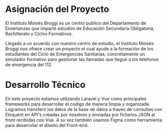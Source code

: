    <h1>Asignación del Proyecto</h1>
   
   <p>El Instituto Moisès Broggi es un centro publico del Departamento de Enseñanzas que imparte estudios de Educación Secundaria Obligatoria, Bachillerato y Ciclos Formativos.

   Llegado a un acuerdo con nuestro centro de estudio, el Instituto Moisès Broggi nos ofrece crear un proyecto el cual ayude a la formación de los estudiantes del Ciclo de Emergencias Sanitarias, concretamente un simulador formativo para gestionar las llamadas que llegue a los telefonos de emergencia del 112.</p>
   
   <h1>Desarrollo Técnico</h1>
   
   <p>
    En este proyecto estamos utilizando Laravel y Vue como principales frameworks para desarrollar el codigo de manera limpia y organizada. Logramos transferir los datos de la base de datos a traves de consultas con Eloquent en API's creadas por nosotros y enviadas por ficheros JSON al front recibidas con Vue. A su vez también usamos Figma como herramienta para desarrollar el diseño del Front-end.
    </p>
